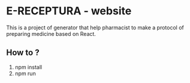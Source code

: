 # E-RECEPTURA - website

This is a project of generator that help pharmacist to make a protocol of preparing medicine based on React. 

## How to ?
1. npm install
2. npm run
